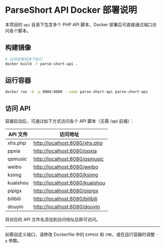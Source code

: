 # ParseShort API Docker 部署说明

本项目的 `api` 目录下包含多个 PHP API 脚本，Docker 部署后可直接通过端口访问各个脚本。

## 构建镜像

```bash
# 在项目根目录下执行
docker build -t parse-short-api .
```

## 运行容器

```bash
docker run -d -p 8080:8080 --name parse-short-api parse-short-api
```

## 访问 API

容器启动后，可通过如下方式访问各个 API 脚本（无需 /api 前缀）：

| API 文件      | 访问地址                          |
|---------------|-----------------------------------|
| xhs.php       | <http://localhost:8080/xhs.php>     |
| ppxia         | <http://localhost:8080/ppxia>       |
| qsmusic       | <http://localhost:8080/qsmusic>     |
| weibo         | <http://localhost:8080/weibo>       |
| ksimg         | <http://localhost:8080/ksimg>       |
| kuaishou      | <http://localhost:8080/kuaishou>    |
| pipigx        | <http://localhost:8080/pipigx>      |
| bilibili      | <http://localhost:8080/bilibili>    |
| douyin        | <http://localhost:8080/douyin>      |

将对应的 API 文件名添加到访问地址后即可访问。

---

如需自定义端口，请修改 Dockerfile 中的 `EXPOSE` 和 `CMD`，或在运行容器时调整 `-p` 参数。
